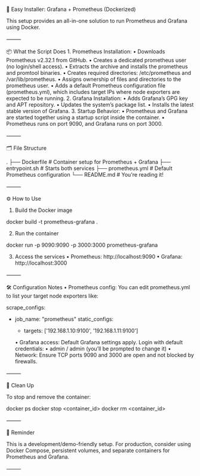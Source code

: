 

🚀 Easy Installer: Grafana + Prometheus (Dockerized)

This setup provides an all-in-one solution to run Prometheus and Grafana using Docker.

⸻

📦 What the Script Does
	1.	Prometheus Installation:
	•	Downloads Prometheus v2.32.1 from GitHub.
	•	Creates a dedicated prometheus user (no login/shell access).
	•	Extracts the archive and installs the prometheus and promtool binaries.
	•	Creates required directories: /etc/prometheus and /var/lib/prometheus.
	•	Assigns ownership of files and directories to the prometheus user.
	•	Adds a default Prometheus configuration file (prometheus.yml), which includes target IPs where node exporters are expected to be running.
	2.	Grafana Installation:
	•	Adds Grafana’s GPG key and APT repository.
	•	Updates the system’s package list.
	•	Installs the latest stable version of Grafana.
	3.	Startup Behavior:
	•	Prometheus and Grafana are started together using a startup script inside the container.
	•	Prometheus runs on port 9090, and Grafana runs on port 3000.

⸻

🗂️ File Structure

.
├── Dockerfile              # Container setup for Prometheus + Grafana
├── entrypoint.sh           # Starts both services
├── prometheus.yml          # Default Prometheus configuration
└── README.md               # You're reading it!


⸻

⚙️ How to Use

1. Build the Docker image

docker build -t prometheus-grafana .

2. Run the container

docker run -p 9090:9090 -p 3000:3000 prometheus-grafana

3. Access the services
	•	Prometheus: http://localhost:9090
	•	Grafana: http://localhost:3000

⸻

🛠️ Configuration Notes
	•	Prometheus config: You can edit prometheus.yml to list your target node exporters like:

scrape_configs:
  - job_name: "prometheus"
    static_configs:
      - targets: ['192.168.1.10:9100', '192.168.1.11:9100']


	•	Grafana access: Default Grafana settings apply. Login with default credentials:
	•	admin / admin (you’ll be prompted to change it)
	•	Network: Ensure TCP ports 9090 and 3000 are open and not blocked by firewalls.

⸻

🧼 Clean Up

To stop and remove the container:

docker ps
docker stop <container_id>
docker rm <container_id>


⸻

📌 Reminder

This is a development/demo-friendly setup. For production, consider using Docker Compose, persistent volumes, and separate containers for Prometheus and Grafana.

⸻
